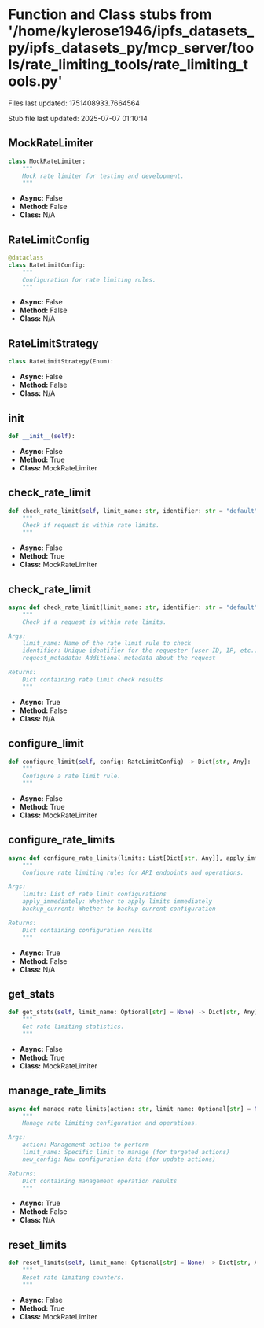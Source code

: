 # Function and Class stubs from '/home/kylerose1946/ipfs_datasets_py/ipfs_datasets_py/mcp_server/tools/rate_limiting_tools/rate_limiting_tools.py'

Files last updated: 1751408933.7664564

Stub file last updated: 2025-07-07 01:10:14

## MockRateLimiter

```python
class MockRateLimiter:
    """
    Mock rate limiter for testing and development.
    """
```
* **Async:** False
* **Method:** False
* **Class:** N/A

## RateLimitConfig

```python
@dataclass
class RateLimitConfig:
    """
    Configuration for rate limiting rules.
    """
```
* **Async:** False
* **Method:** False
* **Class:** N/A

## RateLimitStrategy

```python
class RateLimitStrategy(Enum):
```
* **Async:** False
* **Method:** False
* **Class:** N/A

## __init__

```python
def __init__(self):
```
* **Async:** False
* **Method:** True
* **Class:** MockRateLimiter

## check_rate_limit

```python
def check_rate_limit(self, limit_name: str, identifier: str = "default") -> Dict[str, Any]:
    """
    Check if request is within rate limits.
    """
```
* **Async:** False
* **Method:** True
* **Class:** MockRateLimiter

## check_rate_limit

```python
async def check_rate_limit(limit_name: str, identifier: str = "default", request_metadata: Optional[Dict[str, Any]] = None) -> Dict[str, Any]:
    """
    Check if a request is within rate limits.

Args:
    limit_name: Name of the rate limit rule to check
    identifier: Unique identifier for the requester (user ID, IP, etc.)
    request_metadata: Additional metadata about the request

Returns:
    Dict containing rate limit check results
    """
```
* **Async:** True
* **Method:** False
* **Class:** N/A

## configure_limit

```python
def configure_limit(self, config: RateLimitConfig) -> Dict[str, Any]:
    """
    Configure a rate limit rule.
    """
```
* **Async:** False
* **Method:** True
* **Class:** MockRateLimiter

## configure_rate_limits

```python
async def configure_rate_limits(limits: List[Dict[str, Any]], apply_immediately: bool = True, backup_current: bool = True) -> Dict[str, Any]:
    """
    Configure rate limiting rules for API endpoints and operations.

Args:
    limits: List of rate limit configurations
    apply_immediately: Whether to apply limits immediately
    backup_current: Whether to backup current configuration

Returns:
    Dict containing configuration results
    """
```
* **Async:** True
* **Method:** False
* **Class:** N/A

## get_stats

```python
def get_stats(self, limit_name: Optional[str] = None) -> Dict[str, Any]:
    """
    Get rate limiting statistics.
    """
```
* **Async:** False
* **Method:** True
* **Class:** MockRateLimiter

## manage_rate_limits

```python
async def manage_rate_limits(action: str, limit_name: Optional[str] = None, new_config: Optional[Dict[str, Any]] = None) -> Dict[str, Any]:
    """
    Manage rate limiting configuration and operations.

Args:
    action: Management action to perform
    limit_name: Specific limit to manage (for targeted actions)
    new_config: New configuration data (for update actions)

Returns:
    Dict containing management operation results
    """
```
* **Async:** True
* **Method:** False
* **Class:** N/A

## reset_limits

```python
def reset_limits(self, limit_name: Optional[str] = None) -> Dict[str, Any]:
    """
    Reset rate limiting counters.
    """
```
* **Async:** False
* **Method:** True
* **Class:** MockRateLimiter
